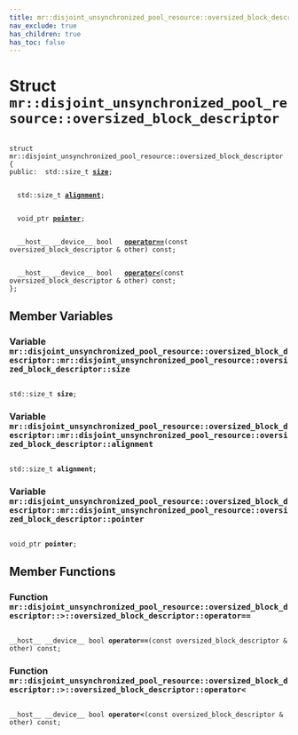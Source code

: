 ```yaml
---
title: mr::disjoint_unsynchronized_pool_resource::oversized_block_descriptor
nav_exclude: true
has_children: true
has_toc: false
---
```


# Struct `mr::disjoint_unsynchronized_pool_resource::oversized_block_descriptor`

<code class="doxybook">
<span>struct mr::disjoint&#95;unsynchronized&#95;pool&#95;resource::oversized&#95;block&#95;descriptor {</span>
<span>public:</span><span>&nbsp;&nbsp;std::size_t <b><a href="/api/classes/structmr_1_1disjoint__unsynchronized__pool__resource_1_1oversized__block__descriptor.html#variable-size">size</a></b>;</span>
<br>
<span>&nbsp;&nbsp;std::size_t <b><a href="/api/classes/structmr_1_1disjoint__unsynchronized__pool__resource_1_1oversized__block__descriptor.html#variable-alignment">alignment</a></b>;</span>
<br>
<span>&nbsp;&nbsp;void_ptr <b><a href="/api/classes/structmr_1_1disjoint__unsynchronized__pool__resource_1_1oversized__block__descriptor.html#variable-pointer">pointer</a></b>;</span>
<br>
<span>&nbsp;&nbsp;__host__ __device__ bool </span><span>&nbsp;&nbsp;<b><a href="/api/classes/structmr_1_1disjoint__unsynchronized__pool__resource_1_1oversized__block__descriptor.html#function-operator==">operator==</a></b>(const oversized_block_descriptor & other) const;</span>
<br>
<span>&nbsp;&nbsp;__host__ __device__ bool </span><span>&nbsp;&nbsp;<b><a href="/api/classes/structmr_1_1disjoint__unsynchronized__pool__resource_1_1oversized__block__descriptor.html#function-operator<">operator&lt;</a></b>(const oversized_block_descriptor & other) const;</span>
<span>};</span>
</code>

## Member Variables

<h3 id="variable-size">
Variable <code>mr::disjoint&#95;unsynchronized&#95;pool&#95;resource::oversized&#95;block&#95;descriptor::mr::disjoint&#95;unsynchronized&#95;pool&#95;resource::oversized&#95;block&#95;descriptor::size</code>
</h3>

<code class="doxybook">
<span>std::size_t <b>size</b>;</span></code>
<h3 id="variable-alignment">
Variable <code>mr::disjoint&#95;unsynchronized&#95;pool&#95;resource::oversized&#95;block&#95;descriptor::mr::disjoint&#95;unsynchronized&#95;pool&#95;resource::oversized&#95;block&#95;descriptor::alignment</code>
</h3>

<code class="doxybook">
<span>std::size_t <b>alignment</b>;</span></code>
<h3 id="variable-pointer">
Variable <code>mr::disjoint&#95;unsynchronized&#95;pool&#95;resource::oversized&#95;block&#95;descriptor::mr::disjoint&#95;unsynchronized&#95;pool&#95;resource::oversized&#95;block&#95;descriptor::pointer</code>
</h3>

<code class="doxybook">
<span>void_ptr <b>pointer</b>;</span></code>

## Member Functions

<h3 id="function-operator==">
Function <code>mr::disjoint&#95;unsynchronized&#95;pool&#95;resource::oversized&#95;block&#95;descriptor::&gt;::oversized&#95;block&#95;descriptor::operator==</code>
</h3>

<code class="doxybook">
<span>__host__ __device__ bool </span><span><b>operator==</b>(const oversized_block_descriptor & other) const;</span></code>
<h3 id="function-operator<">
Function <code>mr::disjoint&#95;unsynchronized&#95;pool&#95;resource::oversized&#95;block&#95;descriptor::&gt;::oversized&#95;block&#95;descriptor::operator&lt;</code>
</h3>

<code class="doxybook">
<span>__host__ __device__ bool </span><span><b>operator<</b>(const oversized_block_descriptor & other) const;</span></code>

